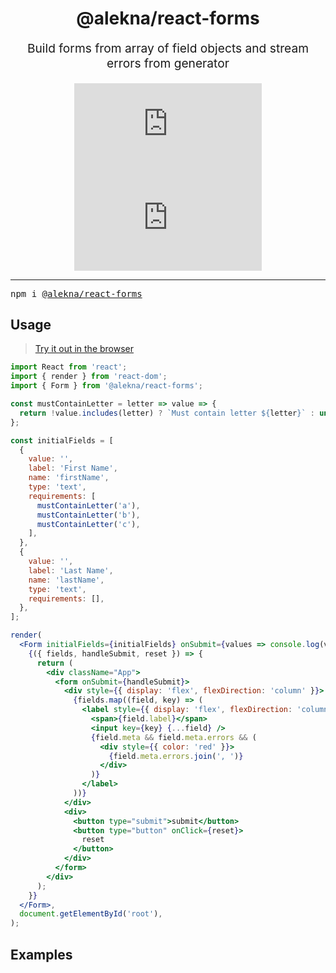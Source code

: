 <div align="center">
<h1 >@alekna/react-forms</h1>
<p style="font-size: 1.2rem;">Build forms from array of field objects and stream errors from generator</p>

<p style="text-align: center;">

[![size][size-badge]][unpkg-lib]
[![gzip size][gzip-badge]][unpkg-lib]

</p>
</div>
<hr />
<!-- <p align="center" style="font-size: 1.2rem;">A combination of react, rxjs and es6 generator pattern brings fast, async forms from streams. Declare your form in shape of an array with objects and render it out the way you like.</p> -->
<pre>npm i <a href="https://www.npmjs.com/package/@alekna/react-forms">@alekna/react-forms</a></pre>

## Usage

> [Try it out in the browser](https://codesandbox.io/s/aleknareactforms-utvy2)

```jsx
import React from 'react';
import { render } from 'react-dom';
import { Form } from '@alekna/react-forms';

const mustContainLetter = letter => value => {
  return !value.includes(letter) ? `Must contain letter ${letter}` : undefined;
};

const initialFields = [
  {
    value: '',
    label: 'First Name',
    name: 'firstName',
    type: 'text',
    requirements: [
      mustContainLetter('a'),
      mustContainLetter('b'),
      mustContainLetter('c'),
    ],
  },
  {
    value: '',
    label: 'Last Name',
    name: 'lastName',
    type: 'text',
    requirements: [],
  },
];

render(
  <Form initialFields={initialFields} onSubmit={values => console.log(values)}>
    {({ fields, handleSubmit, reset }) => {
      return (
        <div className="App">
          <form onSubmit={handleSubmit}>
            <div style={{ display: 'flex', flexDirection: 'column' }}>
              {fields.map((field, key) => (
                <label style={{ display: 'flex', flexDirection: 'column' }}>
                  <span>{field.label}</span>
                  <input key={key} {...field} />
                  {field.meta && field.meta.errors && (
                    <div style={{ color: 'red' }}>
                      {field.meta.errors.join(', ')}
                    </div>
                  )}
                </label>
              ))}
            </div>
            <div>
              <button type="submit">submit</button>
              <button type="button" onClick={reset}>
                reset
              </button>
            </div>
          </form>
        </div>
      );
    }}
  </Form>,
  document.getElementById('root'),
);
```

## Examples

[gzip-badge]: http://img.badgesize.io/https://unpkg.com/downshift/dist/downshift.umd.min.js?compression=gzip&label=gzip%20size&style=flat-square
[size-badge]: http://img.badgesize.io/https://unpkg.com/downshift/dist/downshift.umd.min.js?label=size&style=flat-square
[unpkg-lib]: https://unpkg.com/@alekna/react-forms@1.0.5/lib
